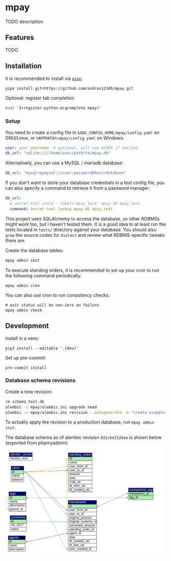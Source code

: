 # mpay
TODO description

## Features
TODO


## Installation
It is recommended to install via [`pipx`](https://github.com/pypa/pipx):
```sh
pipx install git+https://github.com/ondras12345/mpay.git
```

Optional: register tab completion
```sh
eval "$(register-python-argcomplete mpay)"
```

### Setup
You need to create a config file in `$XDG_CONFIG_HOME/mpay/config.yaml`
on GNU/Linux, or `%APPDATA%\mpay\config.yaml` on Windows:
```yaml
user: your_username  # optional, will use $USER if omitted
db_url: "sqlite:////home/user/path/to/mpay.db"
```

Alternatively, you can use a MySQL / mariadb database:
```yaml
db_url: "mysql+pymysql://user:password@host/database"
```

If you don't want to store your database credentials in a text config file,
you can also specify a command to retrieve it from a password manager:
```yaml
db_url:
  # secret-tool store --label="mpay_test" mpay-db mpay_test
  command: secret-tool lookup mpay-db mpay_test
```

This project uses SQLAlchemy to access the database, so other RDBMSs might work
too, but I haven't tested them.
It is a good idea to at least run the tests located in `tests/` directory
against your database. You should also `grep` the source codes for `dialect`
and review what RDBMS-specific tweaks there are.

Create the database tables:
```sh
mpay admin init
```

To execute standing orders, it is recommended to set up your cron to run the
following command periodically:
```
mpay admin cron
```

You can also use cron to run consistency checks:
```
# exit status will be non-zero on failure
mpay admin check
```


## Development
Install in a venv:
```
pip3 install --editable '.[dev]'
```

Set up pre-commit:
```
pre-commit install
```


### Database schema revisions
Create a new revision:
```sh
rm schema_test.db
alembic -c mpay/alembic.ini upgrade head
alembic -c mpay/alembic.ini revision --autogenerate -m "create example table"
```

To actually apply the revision to a production database,
run `mpay admin init`.

The database schema as of alembic revision `931cbe1524ae` is shown below
(exported from phpmyadmin):
![database schema](doc/mpay_schema_931cbe1524ae.svg)
